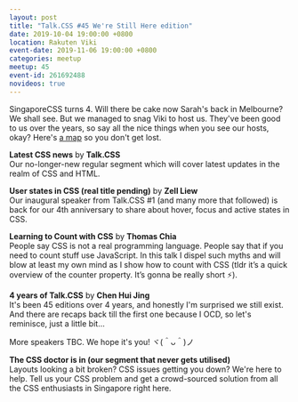 ```yaml
---
layout: post
title: "Talk.CSS #45 We're Still Here edition"
date: 2019-10-04 19:00:00 +0800
location: Rakuten Viki
event-date: 2019-11-06 19:00:00 +0800
categories: meetup
meetup: 45
event-id: 261692488
novideos: true
---
```

SingaporeCSS turns 4. Will there be cake now Sarah's back in Melbourne? We shall see. But we managed to snag Viki to host us. They've been good to us over the years, so say all the nice things when you see our hosts, okay? Here's [a map](https://www.google.com/maps/search/?api=1&query=Viki%2C%20Inc.%2C%20%2332-01%20Market%20St%2C%20Singapore%2C%20048946%2C%20sg&query_place_id=ChIJJYvG0w0Z2jER6n2Xco9G9R4) so you don't get lost.

**Latest CSS news** by **Talk.CSS**  
Our no-longer-new regular segment which will cover latest updates in the realm of CSS and HTML.

**User states in CSS (real title pending)** by **Zell Liew**  
Our inaugural speaker from Talk.CSS #1 (and many more that followed) is back for our 4th anniversary to share about hover, focus and active states in CSS.

**Learning to Count with CSS** by **Thomas Chia**  
People say CSS is not a real programming language. People say that if you need to count stuff use JavaScript. In this talk I dispel such myths and will blow at least my own mind as I show how to count with CSS (tldr it’s a quick overview of the counter property. It’s gonna be really short <span class="emoji" role="img" tabindex="0" aria-label="high voltage">&#x26A1;</span>).

**4 years of Talk.CSS** by **Chen Hui Jing**  
It's been 45 editions over 4 years, and honestly I'm surprised we still exist. And there are recaps back till the first one because I OCD, so let's reminisce, just a little bit…

More speakers TBC. We hope it's you! <span class="o-kaomoji">ヾ(＾ᴗ＾)ノ</span>

**The CSS doctor is in (our segment that never gets utilised)**  
Layouts looking a bit broken? CSS issues getting you down? We're here to help. Tell us your CSS problem and get a crowd-sourced solution from all the CSS enthusiasts in Singapore right here.
